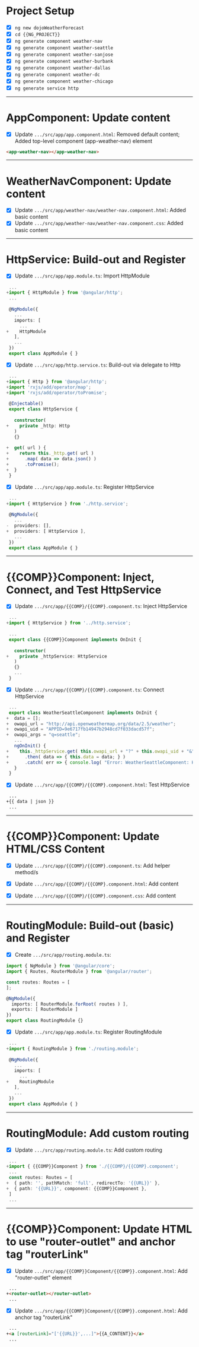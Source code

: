 # Project Setup

- [x] `ng new dojoWeatherForecast`
- [x] `cd {{NG_PROJECT}}`
- [x] `ng generate component weather-nav`
- [x] `ng generate component weather-seattle`
- [x] `ng generate component weather-sanjose`
- [x] `ng generate component weather-burbank`
- [x] `ng generate component weather-dallas`
- [x] `ng generate component weather-dc`
- [x] `ng generate component weather-chicago`
- [x] `ng generate service http`

---
# AppComponent: Update content

- [x] Update `.../src/app/app.component.html`: Removed default content; Added top-level component (app-weather-nav) element
```HTML
<app-weather-nav></app-weather-nav>
```
---
# WeatherNavComponent: Update content

- [x] Update `.../src/app/weather-nav/weather-nav.component.html`: Added basic content
- [x] Update `.../src/app/weather-nav/weather-nav.component.css`: Added basic content

---
# HttpService: Build-out and Register

- [x] Update `.../src/app/app.module.ts`: Import HttpModule
```typescript
 ...
+import { HttpModule } from '@angular/http';
 ...
 
 @NgModule({
   ...
   imports: [
     ...
+    HttpModule
   ],
   ...
 })
 export class AppModule { }
```

- [x] Update `.../src/app/http.service.ts`: Build-out via delegate to Http
```typescript
 ...
+import { Http } from '@angular/http';
+import 'rxjs/add/operator/map';
+import 'rxjs/add/operator/toPromise';
 
 @Injectable()
 export class HttpService {
 
   constructor(
+    private _http: Http
   )
   {}
 
+  get( url ) {
+    return this._http.get( url )
+      .map( data => data.json() )
+      .toPromise();
+  }
 }
```

- [x] Update `.../src/app/app.module.ts`: Register HttpService
```typescript
 ...
+import { HttpService } from './http.service';
 
 @NgModule({
   ...
-  providers: [],
+  providers: [ HttpService ],
   ...
 })
 export class AppModule { }
```

---
# {{COMP}}Component: Inject, Connect, and Test HttpService

- [x] Update `.../src/app/{{COMP}/{{COMP}.component.ts`: Inject HttpService
``` typescript
 ...
+import { HttpService } from '../http.service';
 
 ...
 export class {{COMP}}Component implements OnInit {
 
   constructor(
+    private _httpService: HttpService
   )
   {}
   ...
 }
```

- [x] Update `.../src/app/{{COMP}/{{COMP}.component.ts`: Connect HttpService
```typescript
 ...
 export class WeatherSeattleComponent implements OnInit {
+  data = [];
+  owapi_url = "http://api.openweathermap.org/data/2.5/weather";
+  owapi_uid = "APPID=9e6717fb14947b2948cd7f033dacd57f";
+  owapi_args = "q=seattle";
   ...
   ngOnInit() {
+    this._httpService.get( this.owapi_url + "?" + this.owapi_uid + "&" + this.owapi_args )
+      .then( data => { this.data = data; } )
+      .catch( err => { console.log( "Error: WeatherSeattleComponent: HttpService.get:" + err ); } );
   }
 }
```

- [x] Update `.../src/app/{{COMP}/{{COMP}.component.html`: Test HttpService
```HTML
 ...
+{{ data | json }}
 ...
```

---
# {{COMP}}Component: Update HTML/CSS Content

- [x] Update `.../src/app/{{COMP}/{{COMP}.component.ts`: Add helper method/s

- [x] Update `.../src/app/{{COMP}/{{COMP}.component.html`: Add content

- [x] Update `.../src/app/{{COMP}/{{COMP}.component.css`: Add content

---
# RoutingModule: Build-out (basic) and Register

- [x] Create `.../src/app/routing.module.ts`:
```typescript
import { NgModule } from '@angular/core';
import { Routes, RouterModule } from '@angular/router';

const routes: Routes = [
];

@NgModule({
  imports: [ RouterModule.forRoot( routes ) ],
  exports: [ RouterModule ]
})
export class RoutingModule {}
```

- [x] Update `.../src/app/app.module.ts`: Register RoutingModule
```typescript
 ...
+import { RoutingModule } from './routing.module';
 
 @NgModule({
   ...
   imports: [
     ...
+    RoutingModule
   ],
   ...
 })
 export class AppModule { }
```

---
# RoutingModule: Add custom routing

- [x] Update `.../src/app/routing.module.ts`: Add custom routing
```typescript
 ...
+import { {{COMP}}Component } from './{{COMP}/{{COMP}.component';
 ...
 const routes: Routes = [
+  { path: '', pathMatch: 'full', redirectTo: '{{URL}}' },
+  { path: '{{URL}}', component: {{COMP}}Component },
 ]
 ...
```

---
# {{COMP}}Component: Update HTML to use "router-outlet" and anchor tag "routerLink"

- [x] Update `.../src/app/{{COMP}}Component/{{COMP}}.component.html`: Add "router-outlet" element
```HTML
 ...
+<router-outlet></router-outlet>
 ...
```

- [x] Update `.../src/app/{{COMP}}Component/{{COMP}}.component.html`: Add anchor tag "routerLink"
```HTML
 ...
+<a [routerLink]="['{{URL}}',...]">{{A_CONTENT}}</a>
 ...
```
